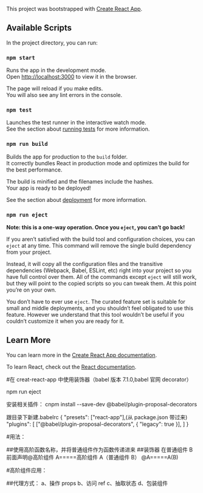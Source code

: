 This project was bootstrapped with [Create React App](https://github.com/facebook/create-react-app).

## Available Scripts

In the project directory, you can run:

### `npm start`

Runs the app in the development mode.<br>
Open [http://localhost:3000](http://localhost:3000) to view it in the browser.

The page will reload if you make edits.<br>
You will also see any lint errors in the console.

### `npm test`

Launches the test runner in the interactive watch mode.<br>
See the section about [running tests](https://facebook.github.io/create-react-app/docs/running-tests) for more information.

### `npm run build`

Builds the app for production to the `build` folder.<br>
It correctly bundles React in production mode and optimizes the build for the best performance.

The build is minified and the filenames include the hashes.<br>
Your app is ready to be deployed!

See the section about [deployment](https://facebook.github.io/create-react-app/docs/deployment) for more information.

### `npm run eject`

**Note: this is a one-way operation. Once you `eject`, you can’t go back!**

If you aren’t satisfied with the build tool and configuration choices, you can `eject` at any time. This command will remove the single build dependency from your project.

Instead, it will copy all the configuration files and the transitive dependencies (Webpack, Babel, ESLint, etc) right into your project so you have full control over them. All of the commands except `eject` will still work, but they will point to the copied scripts so you can tweak them. At this point you’re on your own.

You don’t have to ever use `eject`. The curated feature set is suitable for small and middle deployments, and you shouldn’t feel obligated to use this feature. However we understand that this tool wouldn’t be useful if you couldn’t customize it when you are ready for it.

## Learn More

You can learn more in the [Create React App documentation](https://facebook.github.io/create-react-app/docs/getting-started).

To learn React, check out the [React documentation](https://reactjs.org/).

#在 creat-react-app 中使用装饰器（babel 版本 7.1.0,babel 官网 decorator）

npm run eject

安装相关插件：
cnpm install --save-dev @babel/plugin-proposal-decorators

跟目录下新建.babelrc
{
"presets": ["react-app"],(从 package.json 带过来)
"plugins": [
["@babel/plugin-proposal-decorators", { "legacy": true }],
]
}

#用法：

##使用高阶函数名称，并将普通组件作为函数传递进来 ##装饰器
在普通组件 B 前面声明@高阶组件 A=====高阶组件 A（普通组件 B）
@A=====A(B)

#高阶组件应用：

##代理方式：
a、操作 props b、访问 ref c、抽取状态 d、包装组件
